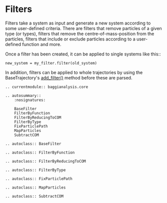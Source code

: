 # Filters

Filters take a system as input and generate a new system according to some user-defined criteria. There are filters that remove particles of a given type (or types), filters that remove the centre-of-mass-position from the particles, filters that include or exclude particles according to a user-defined function and more.

Once a filter has been created, it can be applied to single systems like this::

    new_system = my_filter.filter(old_system)
    
In addition, filters can be applied to whole trajectories by using the BaseTrajectory's [add_filter()](../core/trajectories.html#baggianalysis.core.BaseTrajectory.add_filter) method before these are parsed.

```eval_rst
.. currentmodule:: baggianalysis.core

.. autosummary::
    :nosignatures:

    BaseFilter
    FilterByFunction
    FilterByReducingToCOM
    FilterByType
    FixParticlePath
    MapParticles
    SubtractCOM
    
.. autoclass:: BaseFilter
    
.. autoclass:: FilterByFunction
    
.. autoclass:: FilterByReducingToCOM
    
.. autoclass:: FilterByType
    
.. autoclass:: FixParticlePath

.. autoclass:: MapParticles
    
.. autoclass:: SubtractCOM
```

